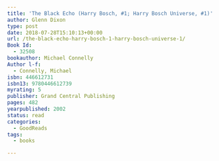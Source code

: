```yaml
---
title: 'The Black Echo (Harry Bosch, #1; Harry Bosch Universe, #1)'
author: Glenn Dixon
type: post
date: 2018-07-28T15:10:13+00:00
url: /the-black-echo-harry-bosch-1-harry-bosch-universe-1/
Book Id:
  - 32508
bookauthor: Michael Connelly
Author l-f:
  - Connelly, Michael
isbn: 446612731
isbn13: 9780446612739
myrating: 5
publisher: Grand Central Publishing
pages: 482
yearpublished: 2002
status: read
categories:
  - GoodReads
tags:
  - books

---
```

